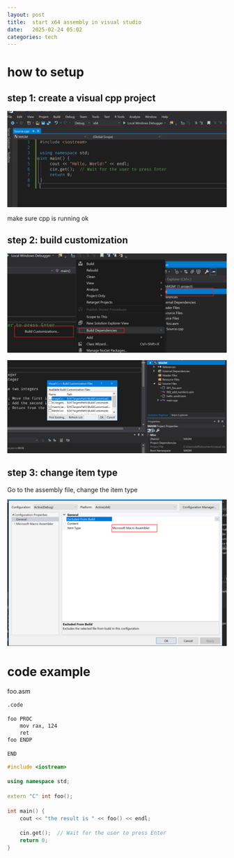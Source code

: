 ```yaml
---
layout: post
title:  start x64 assembly in visual studio
date:   2025-02-24 05:02
categories: tech 
---
```


# how to setup

## step 1: create a visual cpp project

![hello world](/assets/img/visual_studio_hello_world.png)

make sure cpp is running ok

## step 2: build customization

![build customization](/assets/img/visual_studio_build_customization.png)

![masm](/assets/img/visual_studio_build_customization_masm.png)

## step 3: change item type

Go to the assembly file, change the item type


![assmebler](/assets/img/visual_studio_asm_assembler.png)

# code example

foo.asm

```assembly
.code

foo PROC
	mov rax, 124
	ret
foo ENDP

END

```

```cpp
#include <iostream>

using namespace std;

extern "C" int foo();

int main() {
	cout << "the result is " << foo() << endl;

	cin.get();  // Wait for the user to press Enter
	return 0;
}

```